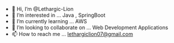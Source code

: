 - 👋 Hi, I’m @Lethargic-Lion
- 👀 I’m interested in ... Java , SpringBoot
- 🌱 I’m currently learning ... AWS
- 💞️ I’m looking to collaborate on ... Web Development Applications
- 📫 How to reach me ... lethargiclion07@gmail.com

<!---
Lethargic-Lion/Lethargic-Lion is a ✨ special ✨ repository because its `README.md` (this file) appears on your GitHub profile.
You can click the Preview link to take a look at your changes.
--->
